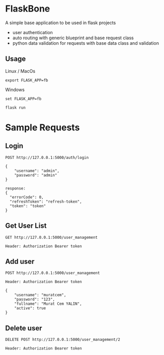 # FlaskBone

A simple base application to be used in flask projects 

- user authentication 
- auto routing with generic blueprint and base request class
- python data validation for requests with base data class and validation


## Usage

Linux / MacOs 
```
export FLASK_APP=fb
```

Windows
```
set FLASK_APP=fb
```

```
flask run
```

# Sample Requests

## Login
```
POST http://127.0.0.1:5000/auth/login

{
    "username": "admin",
    "password": "admin"
}
```

```
response: 
{
  "errorCode": 0,
  "refreshToken": "refresh-token",
  "token": "token"
}
```

## Get User List
```
GET http://127.0.0.1:5000/user_management

Header: Authorization Bearer token
```

## Add user 
```
POST http://127.0.0.1:5000/user_management

Header: Authorization Bearer token

{
    "username": "muratcem",
    "password": "123",
    "fullname": "Murat Cem YALIN",
    "active": true
}
```

## Delete user
```
DELETE POST http://127.0.0.1:5000/user_management/2

Header: Authorization Bearer token
```